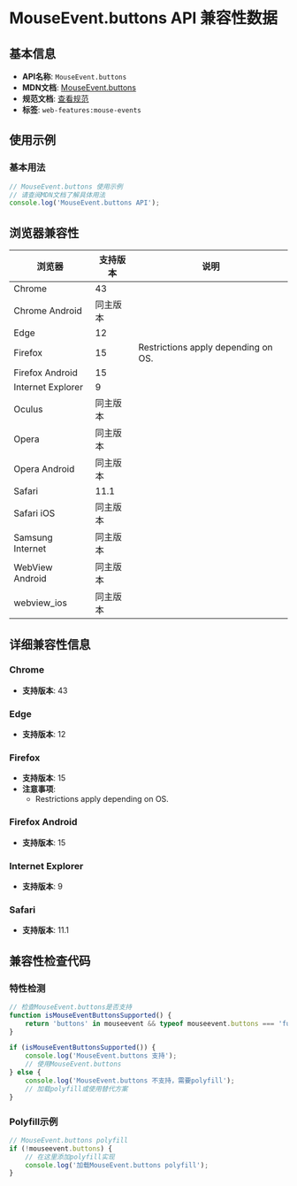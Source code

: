 # MouseEvent.buttons API 兼容性数据

## 基本信息

- **API名称**: `MouseEvent.buttons`
- **MDN文档**: [MouseEvent.buttons](https://developer.mozilla.org/docs/Web/API/MouseEvent/buttons)
- **规范文档**: [查看规范](https://w3c.github.io/uievents/#dom-mouseevent-buttons)
- **标签**: `web-features:mouse-events`

## 使用示例

### 基本用法

```javascript
// MouseEvent.buttons 使用示例
// 请查阅MDN文档了解具体用法
console.log('MouseEvent.buttons API');
```

## 浏览器兼容性

| 浏览器 | 支持版本 | 说明 |
|--------|----------|------|
| Chrome | 43 |  |
| Chrome Android | 同主版本 |  |
| Edge | 12 |  |
| Firefox | 15 | Restrictions apply depending on OS. |
| Firefox Android | 15 |  |
| Internet Explorer | 9 |  |
| Oculus | 同主版本 |  |
| Opera | 同主版本 |  |
| Opera Android | 同主版本 |  |
| Safari | 11.1 |  |
| Safari iOS | 同主版本 |  |
| Samsung Internet | 同主版本 |  |
| WebView Android | 同主版本 |  |
| webview_ios | 同主版本 |  |

## 详细兼容性信息

### Chrome

- **支持版本**: 43

### Edge

- **支持版本**: 12

### Firefox

- **支持版本**: 15
- **注意事项**:
  - Restrictions apply depending on OS.

### Firefox Android

- **支持版本**: 15

### Internet Explorer

- **支持版本**: 9

### Safari

- **支持版本**: 11.1

## 兼容性检查代码

### 特性检测

```javascript
// 检查MouseEvent.buttons是否支持
function isMouseEventButtonsSupported() {
    return 'buttons' in mouseevent && typeof mouseevent.buttons === 'function';
}

if (isMouseEventButtonsSupported()) {
    console.log('MouseEvent.buttons 支持');
    // 使用MouseEvent.buttons
} else {
    console.log('MouseEvent.buttons 不支持，需要polyfill');
    // 加载polyfill或使用替代方案
}
```

### Polyfill示例

```javascript
// MouseEvent.buttons polyfill
if (!mouseevent.buttons) {
    // 在这里添加polyfill实现
    console.log('加载MouseEvent.buttons polyfill');
}
```

